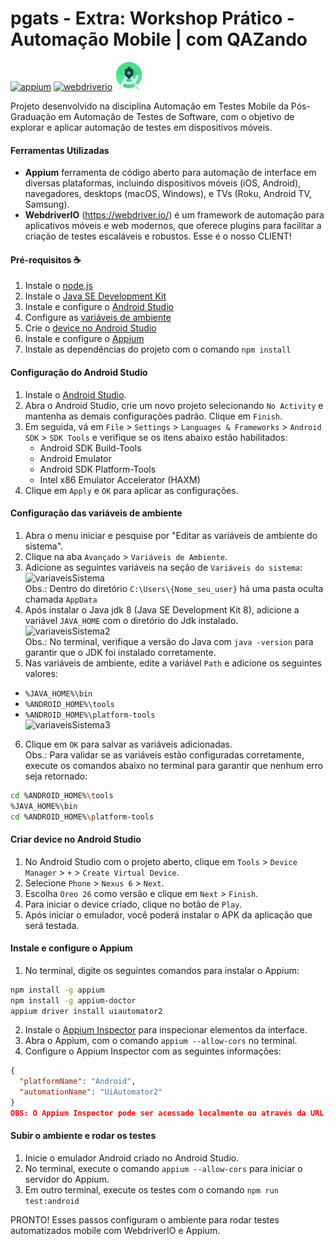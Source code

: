 # pgats - Extra: Workshop Prático - Automação Mobile | com QAZando

<p align="left">
<a href="https://appium.io/" target="_blank" rel="noreferrer"> <img src="https://avatars.githubusercontent.com/u/3221291?s=200&v=4" alt="appium" width="45" height="45"/></a> 
<a href="https://webdriver.io/" target="_blank" rel="noreferrer"> <img src="https://avatars.githubusercontent.com/u/6512473?s=200&v=4" alt="webdriverio" width="45" height="45"/></a> 
<a href="https://developer.android.com/studio?hl=pt-br" target="_blank" rel="noreferrer"> <img src="https://raw.githubusercontent.com/github/explore/44926f43f6a0d183b5965bebd1e77069ab00c26a/topics/android-studio/android-studio.png" alt="androidstudio" width="45" height="45"/></a> 
</p>

Projeto desenvolvido na disciplina Automação em Testes Mobile da Pós-Graduação em Automação de Testes de Software, com o objetivo de explorar e aplicar automação de testes em dispositivos móveis.

#### Ferramentas Utilizadas
- **Appium** ferramenta de código aberto para automação de interface em diversas plataformas, incluindo dispositivos móveis (iOS, Android), navegadores, desktops (macOS, Windows), e TVs (Roku, Android TV, Samsung).
- **WebdriverIO** (https://webdriver.io/) é um framework de automação para aplicativos móveis e web modernos, que oferece plugins para facilitar a criação de testes escaláveis e robustos. Esse é o nosso CLIENT!

#### Pré-requisitos ☕
1. Instale o [node.js](https://nodejs.org/pt)
2. Instale o [Java SE Development Kit](https://www.oracle.com/br/java/technologies/javase/javase8-archive-downloads.html)
3. Instale e configure o [Android Studio](#configuração-do-android-studio)
4. Configure as [variáveis de ambiente](#configuração-das-variáveis-de-ambiente)
5. Crie o [device no Android Studio](#criar-device-no-android-studio)
6. Instale e configure o [Appium](#instale-e-configure-o-appium)
7. Instale as dependências do projeto com o comando ``npm install``

#### Configuração do Android Studio
1. Instale o [Android Studio](https://developer.android.com/studio?hl=pt-br).
2. Abra o Android Studio, crie um novo projeto selecionando `No Activity` e mantenha as demais configurações padrão. Clique em `Finish`.
3. Em seguida, vá em `File` > `Settings` > `Languages & Frameworks` > `Android SDK` > `SDK Tools` e verifique se os itens abaixo estão habilitados:
   - Android SDK Build-Tools
   - Android Emulator
   - Android SDK Platform-Tools
   - Intel x86 Emulator Accelerator (HAXM)
4. Clique em `Apply` e `OK` para aplicar as configurações.


#### Configuração das variáveis de ambiente
1. Abra o menu iniciar e pesquise por "Editar as variáveis de ambiente do sistema".
2. Clique na aba `Avançado` > `Variáveis de Ambiente`.
3. Adicione as seguintes variáveis na seção de `Variáveis do sistema`:<br>
![variaveisSistema](https://github.com/user-attachments/assets/4dae0f35-0593-4066-9add-cddd542b34e3)<br>
Obs.: Dentro do diretório `C:\Users\{Nome_seu_user}` há uma pasta oculta chamada `AppData`
4. Após instalar o Java jdk 8 (Java SE Development Kit 8), adicione a variável `JAVA_HOME` com o diretório do Jdk instalado.<br>
![variaveisSistema2](https://github.com/user-attachments/assets/21662b2f-585b-4024-bcb5-7c51db275c5c)<br>
Obs.: No terminal, verifique a versão do Java com `java -version` para garantir que o JDK foi instalado corretamente.
5.  Nas variáveis de ambiente, edite a variável `Path` e adicione os seguintes valores:
- `%JAVA_HOME%\bin`
- `%ANDROID_HOME%\tools`
- `%ANDROID_HOME%\platform-tools`<br>
![variaveisSistema3](https://github.com/user-attachments/assets/dced6eed-a3ac-4504-9aad-9094f9c9976e)
6. Clique em `OK` para salvar as variáveis adicionadas.<br>
Obs.: Para validar se as variáveis estão configuradas corretamente, execute os comandos abaixo no terminal para garantir que nenhum erro seja retornado:
```bash
cd %ANDROID_HOME%\tools
%JAVA_HOME%\bin
cd %ANDROID_HOME%\platform-tools
```

#### Criar device no Android Studio
1. No Android Studio com o projeto aberto, clique em `Tools` > `Device Manager` > `+` > `Create Virtual Device`.
2. Selecione `Phone` > `Nexus 6` > `Next`.
3. Escolha `Oreo 26` como versão e clique em `Next` > `Finish`.
4. Para iniciar o device criado, clique no botão de `Play`.
5. Após iniciar o emulador, você poderá instalar o APK da aplicação que será testada.

#### Instale e configure o Appium
1. No terminal, digite os seguintes comandos para instalar o Appium:
```bash
npm install -g appium
npm install -g appium-doctor
appium driver install uiautomator2
```
2. Instale o [Appium Inspector](https://github.com/appium/appium-inspector/releases) para inspecionar elementos da interface.
3. Abra o Appium, com o comando `appium --allow-cors` no terminal.
3. Configure o Appium Inspector com as seguintes informações:
```json
{
  "platformName": "Android",
  "automationName": "UiAutomator2"
}
OBS: O Appium Inspector pode ser acessado localmente ou através da URL: https://inspector.appiumpro.com/
```

#### Subir o ambiente e rodar os testes
1. Inicie o emulador Android criado no Android Studio.
2. No terminal, execute o comando `appium --allow-cors` para iniciar o servidor do Appium.
3. Em outro terminal, execute os testes com o comando `npm run test:android`

PRONTO! Esses passos configuram o ambiente para rodar testes automatizados mobile com WebdriverIO e Appium.